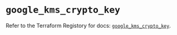 # `google_kms_crypto_key`

Refer to the Terraform Registory for docs: [`google_kms_crypto_key`](https://www.terraform.io/docs/providers/google/r/kms_crypto_key).
